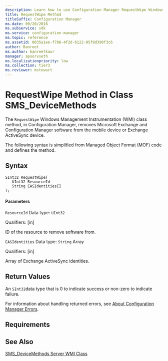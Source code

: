 ```yaml
---
description: Learn how to use Configuration Manager RequestWipe Windows Management Instrumentation (WMI) class method to remove Microsoft Exchange and Configuration Manager software from the mobile device or Exchange ActiveSync device.
title: RequestWipe Method
titleSuffix: Configuration Manager
ms.date: 09/20/2016
ms.subservice: sdk
ms.service: configuration-manager
ms.topic: reference
ms.assetid: 0035a1ee-f788-4f2d-b122-05f8d390f3c6
author: Banreet
ms.author: banreetkaur
manager: apoorvseth
ms.localizationpriority: low
ms.collection: tier3
ms.reviewer: mstewart
---
```

# RequestWipe Method in Class SMS_DeviceMethods
The `RequestWipe` Windows Management Instrumentation (WMI) class method, in Configuration Manager, removes Microsoft Exchange and Configuration Manager software from the mobile device or Exchange ActiveSync device.

 The following syntax is simplified from Managed Object Format (MOF) code and defines the method.

## Syntax

```
SInt32 RequestWipe(
   UInt32 ResourceId
   String EASIdentities[]
);
```

#### Parameters
 `ResourceId`
 Data type: `UInt32`

 Qualifiers: [in]

 ID of the resource to remove software from.

 `EASIdentities`
 Data type: `String` Array

 Qualifiers: [in]

 Array of Exchange ActiveSync identities.

## Return Values
 An `SInt32`data type that is 0 to indicate success or non-zero to indicate failure.

 For information about handling returned errors, see [About Configuration Manager Errors](../../../develop/core/understand/about-configuration-manager-errors.md).

## Requirements

## See Also
 [SMS_DeviceMethods Server WMI Class](../../../develop/reference/mdm/sms_devicemethods-server-wmi-class.md)

